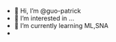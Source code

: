 - 👋 Hi, I’m @guo-patrick
- 👀 I’m interested in ...
- 🌱 I’m currently learning ML,SNA
- 
<!---
guo-patrick/guo-patrick is a ✨ special ✨ repository because its `README.md` (this file) appears on your GitHub profile.
You can click the Preview link to take a look at your changes.
--->
